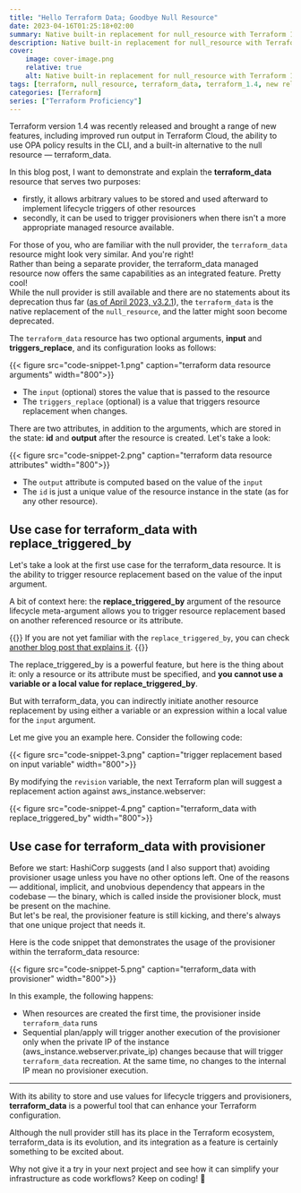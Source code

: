 ```yaml
---
title: "Hello Terraform Data; Goodbye Null Resource"
date: 2023-04-16T01:25:18+02:00
summary: Native built-in replacement for null_resource with Terraform 1.4
description: Native built-in replacement for null_resource with Terraform 1.4
cover:
    image: cover-image.png
    relative: true
    alt: Native built-in replacement for null_resource with Terraform 1.4
tags: [terraform, null_resource, terraform_data, terraform_1.4, new release, infrastructure as code]
categories: [Terraform]
series: ["Terraform Proficiency"]
---
```


Terraform version 1.4 was recently released and brought a range of new features, including improved run output in Terraform Cloud, the ability to use OPA policy results in the CLI, and a built-in alternative to the null resource — terraform_data.

In this blog post, I want to demonstrate and explain the **terraform_data** resource that serves two purposes:
- firstly, it allows arbitrary values to be stored and used afterward to implement lifecycle triggers of other resources
- secondly, it can be used to trigger provisioners when there isn't a more appropriate managed resource available.

For those of you, who are familiar with the null provider, the `terraform_data` resource might look very similar. And you're right!\
Rather than being a separate provider, the terraform_data managed resource now offers the same capabilities as an integrated feature. Pretty cool! \
While the null provider is still available and there are no statements about its deprecation thus far ([as of April 2023, v3.2.1](https://registry.terraform.io/providers/hashicorp/null/3.2.1/docs)), the  `terraform_data` is the native replacement of the `null_resource`, and the latter might soon become deprecated.

The  `terraform_data` resource has two optional arguments, **input** and **triggers_replace**, and its configuration looks as follows:

{{< figure src="code-snippet-1.png" caption="terraform data resource arguments" width="800">}}

- The `input` (optional) stores the value that is passed to the resource
- The `triggers_replace` (optional) is a value that triggers resource replacement when changes.

There are two attributes, in addition to the arguments, which are stored in the state: **id** and **output** after the resource is created. Let's take a look:

{{< figure src="code-snippet-2.png" caption="terraform data resource attributes" width="800">}}

- The  `output` attribute is computed based on the value of the `input`
- The `id` is just a unique value of the resource instance in the state (as for any other resource).

## Use case for terraform_data with replace_triggered_by

Let's take a look at the first use case for the terraform_data resource. It is the ability to trigger resource replacement based on the value of the input argument.

A bit of context here: the **replace_triggered_by** argument of the resource lifecycle meta-argument allows you to trigger resource replacement based on another referenced resource or its attribute. 

{{<attention>}}
If you are not yet familiar with the `replace_triggered_by`, you can check [another blog post that explains it](/2022/05/04/new-lifecycle-options-and-refactoring-capabilities-in-terraform-1-1-and-1-2/#trigger-resource-replacement-with-replace_triggered_by).
{{</attention>}}

The replace_triggered_by is a powerful feature, but here is the thing about it: only a resource or its attribute must be specified, and **you cannot use a variable or a local value for replace_triggered_by**.

But with terraform_data, you can indirectly initiate another resource replacement by using either a variable or an expression within a local value for the `input` argument.

Let me give you an example here. Consider the following code:

{{< figure src="code-snippet-3.png" caption="trigger replacement based on input variable" width="800">}}

By modifying the  `revision` variable, the next Terraform plan will suggest a replacement action against aws_instance.webserver:
    
{{< figure src="code-snippet-4.png" caption="terraform_data with replace_triggered_by" width="800">}}

## Use case for terraform_data with provisioner

Before we start: HashiCorp suggests (and I also support that) avoiding provisioner usage unless you have no other options left. One of the reasons — additional, implicit, and unobvious dependency that appears in the codebase — the binary, which is called inside the provisioner block, must be present on the machine. \
But let's be real, the provisioner feature is still kicking, and there's always that one unique project that needs it.

Here is the code snippet that demonstrates the usage of the provisioner within the terraform_data resource: 
    
{{< figure src="code-snippet-5.png" caption="terraform_data with provisioner" width="800">}}

In this example, the following happens:
- When resources are created the first time, the provisioner inside `terraform_data` runs
- Sequential plan/apply will trigger another execution of the provisioner only when the private IP of the instance (aws_instance.webserver.private_ip) changes because that will trigger `terraform_data` recreation. At the same time, no changes to the internal IP mean no provisioner execution.

____

With its ability to store and use values for lifecycle triggers and provisioners, **terraform_data** is a powerful tool that can enhance your Terraform configuration. 

Although the null provider still has its place in the Terraform ecosystem, terraform_data is its evolution, and its integration as a feature is certainly something to be excited about. 

Why not give it a try in your next project and see how it can simplify your infrastructure as code workflows? Keep on coding! 🙌